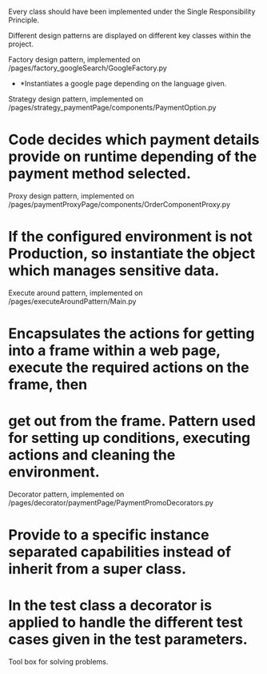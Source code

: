 Every class should have been implemented under the Single Responsibility Principle.

Different design patterns are displayed on different key classes within the project.

Factory design pattern, implemented on /pages/factory_googleSearch/GoogleFactory.py
* *Instantiates a google page depending on the language given.

Strategy design pattern, implemented on /pages/strategy_paymentPage/components/PaymentOption.py
# Code decides which payment details provide on runtime depending of the payment method selected.

Proxy design pattern, implemented on /pages/paymentProxyPage/components/OrderComponentProxy.py
# If the configured environment is not Production, so instantiate the object which manages sensitive data.

Execute around pattern, implemented on /pages/executeAroundPattern/Main.py
# Encapsulates the actions for getting into a frame within a web page, execute the required actions on the frame, then 
# get out from the frame. Pattern used for setting up conditions, executing actions and cleaning the environment.

Decorator pattern, implemented on /pages/decorator/paymentPage/PaymentPromoDecorators.py
# Provide to a specific instance separated capabilities instead of inherit from a super class. 
# In the test class a decorator is applied to handle the different test cases given in the test parameters.

Tool box for solving problems.
